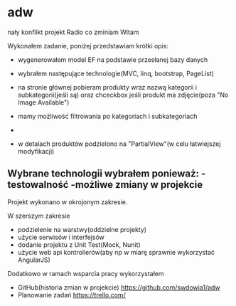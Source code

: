 # adw
nały konflikt
projekt Radio
co zminiam
Witam


Wykonałem zadanie, poniżej przedstawiam krótki opis:


- wygenerowałem model EF na podstawie przesłanej bazy danych
- wybrałem następujące technologie(MVC, linq, bootstrap, PageList)
- na stronie głównej pobieram produkty wraz nazwą kategorii i subkategorii(jeśli są)
  oraz chceckbox jeśli produkt ma zdjęcie(poza "No Image Available")
- mamy możliwość filtrowania po kategoriach i subkategoriach
-

- w detalach produktów podzielono na "PartialView"(w celu łatwiejszej modyfikacji)


Wybrane technologii wybrałem ponieważ:
-testowalność
-możliwe zmiany w projekcie
-

Projekt wykonano w okrojonym zakresie.

W szerszym zakresie
- podzielenie na warstwy(oddzielne projekty)
- użycie serwisów i interfejsów
- dodanie projektu z Unit Test(Mock, Nunit)
- użycie web api kontrollerów(aby np w miarę sprawnie wykorzystać AngularJS)


Dodatkowo w ramach wsparcia pracy wykorzystałem
- GitHub(historia zmian w projekcie) https://github.com/swdowia1/adw
- Planowanie zadań https://trello.com/

